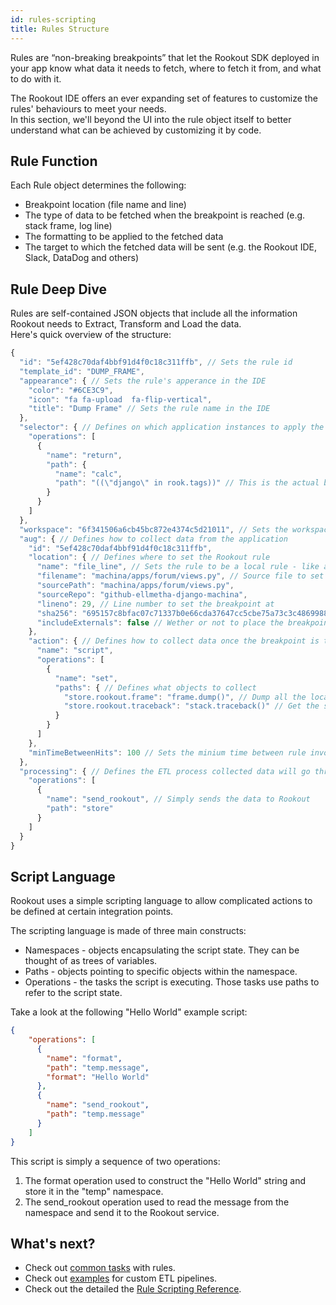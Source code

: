 ```yaml
---
id: rules-scripting
title: Rules Structure
---
```


Rules are “non-breaking breakpoints” that let the Rookout SDK deployed in your app know what data it needs to fetch, where to fetch it from, and what to do with it.  

The Rookout IDE offers an ever expanding set of features to customize the rules' behaviours to meet your needs.  
In this section, we'll beyond the UI into the rule object itself to better understand what can be achieved by customizing it by code.

## Rule Function

Each Rule object determines the following:
- Breakpoint location (file name and line)
- The type of data to be fetched when the breakpoint is reached (e.g. stack frame, log line)
- The formatting to be applied to the fetched data
- The target to which the fetched data will be sent (e.g. the Rookout IDE, Slack, DataDog and others)

## Rule Deep Dive

Rules are self-contained JSON objects that include all the information Rookout needs to Extract, Transform and Load the data.  
Here's quick overview of the structure:

```js
{
  "id": "5ef428c70daf4bbf91d4f0c18c311ffb", // Sets the rule id
  "template_id": "DUMP_FRAME",
  "appearance": { // Sets the rule's apperance in the IDE
    "color": "#6CE3C9",
    "icon": "fa fa-upload  fa-flip-vertical",
    "title": "Dump Frame" // Sets the rule name in the IDE
  },
  "selector": { // Defines on which application instances to apply the rule - derived from the Workspace
    "operations": [
      {
        "name": "return",
        "path": {
          "name": "calc",
          "path": "((\"django\" in rook.tags))" // This is the actual boolean expression
        }
      }
    ]
  },
  "workspace": "6f341506a6cb45bc872e4374c5d21011", // Sets the workspace 
  "aug": { // Defines how to collect data from the application
    "id": "5ef428c70daf4bbf91d4f0c18c311ffb",
    "location": { // Defines where to set the Rookout rule
      "name": "file_line", // Sets the rule to be a local rule - like a breakpoint
      "filename": "machina/apps/forum/views.py", // Source file to set the breakpoint at
      "sourcePath": "machina/apps/forum/views.py",
      "sourceRepo": "github-ellmetha-django-machina",
      "lineno": 29, // Line number to set the breakpoint at
      "sha256": "695157c8bfac07c71337b0e66cda37647cc5cbe75a73c3c4869988cf9d6af269", // Sha256 of the source file with line endings normalized
      "includeExternals": false // Wether or not to place the breakpoints on the application dependencies (Python/Node)
    },
    "action": { // Defines how to collect data once the breakpoint is triggered
      "name": "script",
      "operations": [
        {
          "name": "set",
          "paths": { // Defines what objects to collect
            "store.rookout.frame": "frame.dump()", // Dump all the local frame
            "store.rookout.traceback": "stack.traceback()" // Get the stack trace
          }
        }
      ]
    },
    "minTimeBetweenHits": 100 // Sets the minium time between rule invocations
  },
  "processing": { // Defines the ETL process collected data will go through
    "operations": [
      {
        "name": "send_rookout", // Simply sends the data to Rookout
        "path": "store"
      }
    ]
  }
}
```

## Script Language

Rookout uses a simple scripting language to allow complicated actions to be defined at certain integration points.

The scripting language is made of three main constructs:
- Namespaces - objects encapsulating the script state. They can be thought of as trees of variables.
- Paths - objects pointing to specific objects within the namespace.
- Operations - the tasks the script is executing. Those tasks use paths to refer to the script state.

Take a look at the following "Hello World" example script:

```json
{
    "operations": [
      {
        "name": "format",
        "path": "temp.message",
        "format": "Hello World"
      },
      {
        "name": "send_rookout",
        "path": "temp.message"
      }
    ]
}
```

This script is simply a sequence of two operations:
1. The format operation used to construct the "Hello World" string and store it in the "temp" namespace.
1. The send_rookout operation used to read the message from the namespace and send it to the Rookout service.

## What's next?

- Check out [common tasks](rules-tasks.md) with rules.
- Check out [examples](rules-integrations.md) for custom ETL pipelines.
- Check out the detailed the [Rule Scripting Reference](rules-structure.md).
